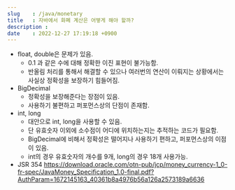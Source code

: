 ```yaml
---
slug    : /java/monetary
title   : 자바에서 화폐 계산은 어떻게 해야 할까?
description : 
date    : 2022-12-27 17:19:18 +0900
---
```


- float, double은 문제가 있음. 
  - 0.1 과 같은 수에 대해 정확한 이진 표현이 불가능함.
  - 반올림 처리를 통해서 해결할 수 있으나 여러번의 연산이 이뤄지는 상황에서는 사실상 정확성을 보장하기 힘들어짐. 
- BigDecimal 
  - 정확성을 보장해준다는 장점이 있음.
  - 사용하기 불편하고 퍼포먼스상의 단점이 존재함. 
- int, long
  - 대안으로 int, long을 사용할 수 있음. 
  - 단 유효숫자 이외에 소수점이 어디에 위치하는지는 추적하는 코드가 필요함. 
  - BigDecimal에 비해서 정확성은 떨어지나 사용하기 편하고, 퍼포먼스상의 이점이 있음.
  - int의 경우 유효숫자의 개수를 9개, long의 경우 18개 사용가능. 
- JSR 354 https://download.oracle.com/otn-pub/jcp/money_currency-1_0-fr-spec/JavaMoney_Specification_1.0-final.pdf?AuthParam=1672145163_40361b8a4976b56a126a2573189a6636


